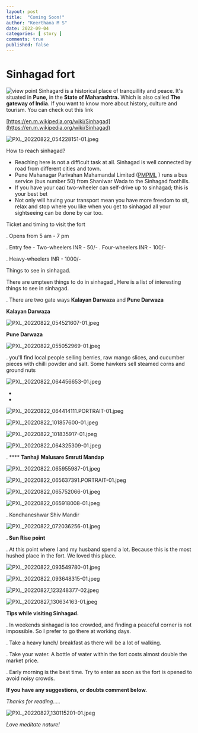 ```yaml
---
layout: post
title:  "Coming Soon!"
author: "Keerthana M S"
date: 2022-09-04
categories: [ story ]
comments: true
published: false
---
```

# Sinhagad fort

![view point](https://raw.githubusercontent.com/kevy-vinu/naran.ga/master/assets/Sinhagard%201%20(4).jpeg)
Sinhagard is a historical place of tranquillity and peace. It's situated in **Pune,** in the **State of Maharashtra.** Which is also called **The gateway of India.** If you want to know more about history, culture and tourism. You can check out this link

[https://en.m.wikipedia.org/wiki/Sinhagad](https://en.m.wikipedia.org/wiki/Sinhagad)

![PXL_20220822_054228151-01.jpeg](Sinhagad%20fort%205d48a96162964b80ab504d27a0738fa9/PXL_20220822_054228151-01.jpeg)

How to reach sinhagad?

- Reaching here is not a difficult task at all. Sinhagad is well connected by road from different cities and town.
- Pune Mahanagar Parivahan Mahamandal Limited ([PMPML](https://en.m.wikipedia.org/wiki/Pune_Mahanagar_Parivahan_Mahamandal_Limited)
) runs a bus service (bus number 50) from Shaniwar Wada to the Sinhagad foothills.
- If you have your car/ two-wheeler can self-drive up to sinhagad; this is your best bet
- Not only will having your transport mean you have more freedom to sit, relax and stop where you like when you get to sinhagad all your sightseeing can be done by car too.

Ticket and timing to visit the fort

.  Opens from 5 am - 7 pm

.  Entry fee - Two-wheelers INR - 50/-
.  Four-wheelers INR - 100/-

. Heavy-wheelers INR - 1000/-

Things to see in sinhagad.

There are umpteen things to do in sinhagad [.](http://sinhagad.Here) Here is a list of interesting things to see in sinhagad.

 . There are two gate ways **Kalayan Darwaza** and **Pune Darwaza**

**Kalayan Darwaza**

![PXL_20220822_054521607-01.jpeg](Sinhagad%20fort%205d48a96162964b80ab504d27a0738fa9/PXL_20220822_054521607-01.jpeg)

**Pune Darwaza**

![PXL_20220822_055052969-01.jpeg](Sinhagad%20fort%205d48a96162964b80ab504d27a0738fa9/PXL_20220822_055052969-01.jpeg)

. you'll find local people selling berries,  raw mango slices, and cucumber pieces with chilli powder and salt. Some hawkers sell steamed corns and ground nuts

![PXL_20220822_064456653-01.jpeg](Sinhagad%20fort%205d48a96162964b80ab504d27a0738fa9/PXL_20220822_064456653-01.jpeg)

- 
- 

![PXL_20220822_064414111.PORTRAIT-01.jpeg](Sinhagad%20fort%205d48a96162964b80ab504d27a0738fa9/PXL_20220822_064414111.PORTRAIT-01.jpeg)

![PXL_20220822_101857600-01.jpeg](Sinhagad%20fort%205d48a96162964b80ab504d27a0738fa9/PXL_20220822_101857600-01.jpeg)

![PXL_20220822_101835917-01.jpeg](Sinhagad%20fort%205d48a96162964b80ab504d27a0738fa9/PXL_20220822_101835917-01.jpeg)

![PXL_20220822_064325309-01.jpeg](Sinhagad%20fort%205d48a96162964b80ab504d27a0738fa9/PXL_20220822_064325309-01.jpeg)

. **** **Tanhaji  Malusare Smruti Mandap**

![PXL_20220822_065955987-01.jpeg](Sinhagad%20fort%205d48a96162964b80ab504d27a0738fa9/PXL_20220822_065955987-01.jpeg)

![PXL_20220822_065637391.PORTRAIT-01.jpeg](Sinhagad%20fort%205d48a96162964b80ab504d27a0738fa9/PXL_20220822_065637391.PORTRAIT-01.jpeg)

![PXL_20220822_065752066-01.jpeg](Sinhagad%20fort%205d48a96162964b80ab504d27a0738fa9/PXL_20220822_065752066-01.jpeg)

![PXL_20220822_065918008-01.jpeg](Sinhagad%20fort%205d48a96162964b80ab504d27a0738fa9/PXL_20220822_065918008-01.jpeg)

. Kondhaneshwar Shiv Mandir

![PXL_20220822_072036256-01.jpeg](Sinhagad%20fort%205d48a96162964b80ab504d27a0738fa9/PXL_20220822_072036256-01.jpeg)

**. Sun Rise point**

. At this point where I and my husband spend a lot. Because this is the most hushed place in the fort. We loved this place.

![PXL_20220822_093549780-01.jpeg](Sinhagad%20fort%205d48a96162964b80ab504d27a0738fa9/PXL_20220822_093549780-01.jpeg)

![PXL_20220822_093648315-01.jpeg](Sinhagad%20fort%205d48a96162964b80ab504d27a0738fa9/PXL_20220822_093648315-01.jpeg)

![PXL_20220827_123248377-02.jpeg](Sinhagad%20fort%205d48a96162964b80ab504d27a0738fa9/PXL_20220827_123248377-02.jpeg)

![PXL_20220827_130634163-01.jpeg](Sinhagad%20fort%205d48a96162964b80ab504d27a0738fa9/PXL_20220827_130634163-01.jpeg)

**Tips while visiting Sinhagad.**

.  In weekends sinhagad is too crowded, and finding a peaceful corner is not impossible. So I prefer to go there at working days.

. Take a heavy lunch/ breakfast as there will be a lot of walking.

. Take your water. A bottle of water within the fort costs almost double the market price.

. Early morning is the best time. Try to enter as soon as the fort is opened to avoid noisy crowds.

**If you have any suggestions, or doubts comment below.**

*Thanks for reading…..*

![PXL_20220827_130115201-01.jpeg](Sinhagad%20fort%205d48a96162964b80ab504d27a0738fa9/PXL_20220827_130115201-01.jpeg)

*Love meditate nature!*
